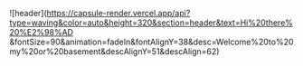 ![header](https://capsule-render.vercel.app/api?type=waving&color=auto&height=320&section=header&text=Hi%20there%20%E2%98%AD	&fontSize=90&animation=fadeIn&fontAlignY=38&desc=Welcome%20to%20my%20or%20basement&descAlignY=51&descAlign=62)
